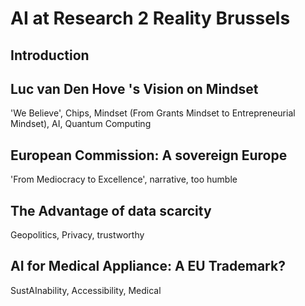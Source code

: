 # AI at Research 2 Reality Brussels

## Introduction


## Luc van Den Hove 's Vision on Mindset

'We Believe', Chips, Mindset (From Grants Mindset to Entrepreneurial Mindset), AI, Quantum Computing

## European Commission: A sovereign Europe

'From Mediocracy to Excellence', narrative, too humble

## The Advantage of data scarcity

Geopolitics, Privacy, trustworthy

## AI for Medical Appliance: A EU Trademark?

SustAInability, Accessibility, Medical